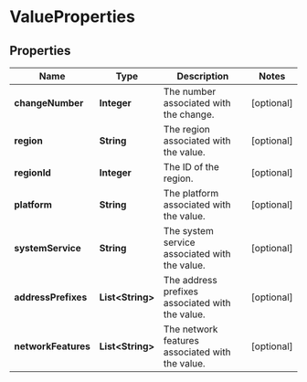 

# ValueProperties

## Properties

Name | Type | Description | Notes
------------ | ------------- | ------------- | -------------
**changeNumber** | **Integer** | The number associated with the change. |  [optional]
**region** | **String** | The region associated with the value. |  [optional]
**regionId** | **Integer** | The ID of the region. |  [optional]
**platform** | **String** | The platform associated with the value. |  [optional]
**systemService** | **String** | The system service associated with the value. |  [optional]
**addressPrefixes** | **List&lt;String&gt;** | The address prefixes associated with the value. |  [optional]
**networkFeatures** | **List&lt;String&gt;** | The network features associated with the value. |  [optional]




